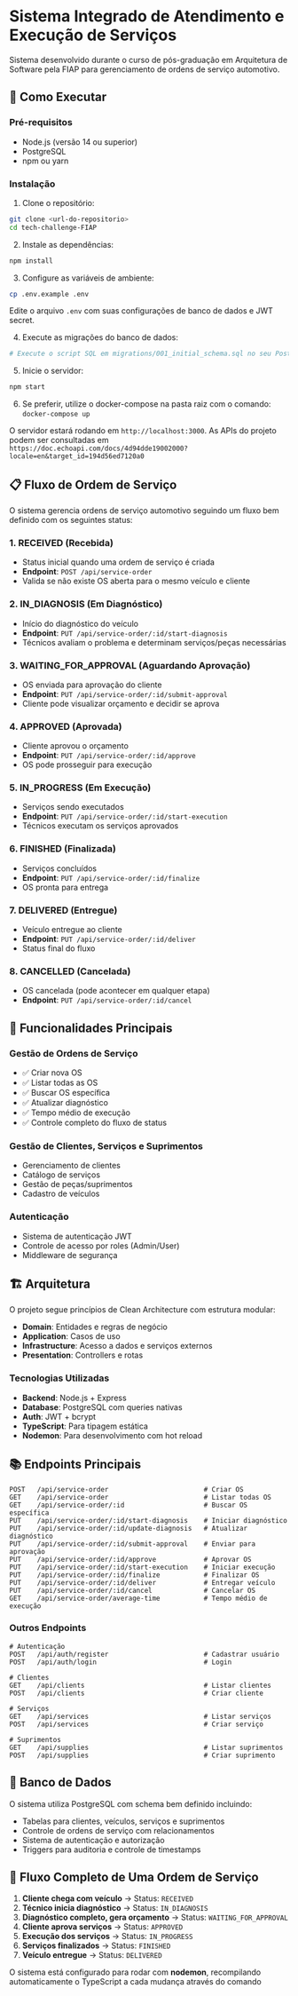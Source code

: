 # Sistema Integrado de Atendimento e Execução de Serviços

Sistema desenvolvido durante o curso de pós-graduação em Arquitetura de Software pela FIAP para gerenciamento de ordens de serviço automotivo.

## 🚀 Como Executar

### Pré-requisitos
- Node.js (versão 14 ou superior)
- PostgreSQL
- npm ou yarn

### Instalação

1. Clone o repositório:
```bash
git clone <url-do-repositorio>
cd tech-challenge-FIAP
```

2. Instale as dependências:
```bash
npm install
```

3. Configure as variáveis de ambiente:
```bash
cp .env.example .env
```
Edite o arquivo `.env` com suas configurações de banco de dados e JWT secret.

4. Execute as migrações do banco de dados:
```bash
# Execute o script SQL em migrations/001_initial_schema.sql no seu PostgreSQL
```

5. Inicie o servidor:
```bash
npm start
```

6. Se preferir, utilize o docker-compose na pasta raiz com o comando: 
```docker-compose up```

O servidor estará rodando em `http://localhost:3000`.
As APIs do projeto podem ser consultadas em `https://doc.echoapi.com/docs/4d94dde19002000?locale=en&target_id=194d56ed7120a0`

## 📋 Fluxo de Ordem de Serviço

O sistema gerencia ordens de serviço automotivo seguindo um fluxo bem definido com os seguintes status:

### 1. **RECEIVED** (Recebida)
- Status inicial quando uma ordem de serviço é criada
- **Endpoint**: `POST /api/service-order`
- Valida se não existe OS aberta para o mesmo veículo e cliente

### 2. **IN_DIAGNOSIS** (Em Diagnóstico)
- Início do diagnóstico do veículo
- **Endpoint**: `PUT /api/service-order/:id/start-diagnosis`
- Técnicos avaliam o problema e determinam serviços/peças necessárias

### 3. **WAITING_FOR_APPROVAL** (Aguardando Aprovação)
- OS enviada para aprovação do cliente
- **Endpoint**: `PUT /api/service-order/:id/submit-approval`
- Cliente pode visualizar orçamento e decidir se aprova

### 4. **APPROVED** (Aprovada)
- Cliente aprovou o orçamento
- **Endpoint**: `PUT /api/service-order/:id/approve`
- OS pode prosseguir para execução

### 5. **IN_PROGRESS** (Em Execução)
- Serviços sendo executados
- **Endpoint**: `PUT /api/service-order/:id/start-execution`
- Técnicos executam os serviços aprovados

### 6. **FINISHED** (Finalizada)
- Serviços concluídos
- **Endpoint**: `PUT /api/service-order/:id/finalize`
- OS pronta para entrega

### 7. **DELIVERED** (Entregue)
- Veículo entregue ao cliente
- **Endpoint**: `PUT /api/service-order/:id/deliver`
- Status final do fluxo

### 8. **CANCELLED** (Cancelada)
- OS cancelada (pode acontecer em qualquer etapa)
- **Endpoint**: `PUT /api/service-order/:id/cancel`

## 🔧 Funcionalidades Principais

### Gestão de Ordens de Serviço
- ✅ Criar nova OS
- ✅ Listar todas as OS
- ✅ Buscar OS específica
- ✅ Atualizar diagnóstico
- ✅ Tempo médio de execução
- ✅ Controle completo do fluxo de status

### Gestão de Clientes, Serviços e Suprimentos
- Gerenciamento de clientes
- Catálogo de serviços
- Gestão de peças/suprimentos
- Cadastro de veículos

### Autenticação
- Sistema de autenticação JWT
- Controle de acesso por roles (Admin/User)
- Middleware de segurança

## 🏗️ Arquitetura

O projeto segue princípios de Clean Architecture com estrutura modular:

- **Domain**: Entidades e regras de negócio
- **Application**: Casos de uso
- **Infrastructure**: Acesso a dados e serviços externos
- **Presentation**: Controllers e rotas

### Tecnologias Utilizadas
- **Backend**: Node.js + Express
- **Database**: PostgreSQL com queries nativas
- **Auth**: JWT + bcrypt
- **TypeScript**: Para tipagem estática
- **Nodemon**: Para desenvolvimento com hot reload

## 📚 Endpoints Principais

```
POST   /api/service-order                        # Criar OS
GET    /api/service-order                        # Listar todas OS
GET    /api/service-order/:id                    # Buscar OS específica
PUT    /api/service-order/:id/start-diagnosis    # Iniciar diagnóstico
PUT    /api/service-order/:id/update-diagnosis   # Atualizar diagnóstico
PUT    /api/service-order/:id/submit-approval    # Enviar para aprovação
PUT    /api/service-order/:id/approve            # Aprovar OS
PUT    /api/service-order/:id/start-execution    # Iniciar execução
PUT    /api/service-order/:id/finalize           # Finalizar OS
PUT    /api/service-order/:id/deliver            # Entregar veículo
PUT    /api/service-order/:id/cancel             # Cancelar OS
GET    /api/service-order/average-time           # Tempo médio de execução
```

### Outros Endpoints
```
# Autenticação
POST   /api/auth/register                        # Cadastrar usuário
POST   /api/auth/login                           # Login

# Clientes
GET    /api/clients                              # Listar clientes
POST   /api/clients                              # Criar cliente

# Serviços
GET    /api/services                             # Listar serviços
POST   /api/services                             # Criar serviço

# Suprimentos
GET    /api/supplies                             # Listar suprimentos
POST   /api/supplies                             # Criar suprimento
```

## 💾 Banco de Dados

O sistema utiliza PostgreSQL com schema bem definido incluindo:

- Tabelas para clientes, veículos, serviços e suprimentos
- Controle de ordens de serviço com relacionamentos
- Sistema de autenticação e autorização
- Triggers para auditoria e controle de timestamps

## 🔄 Fluxo Completo de Uma Ordem de Serviço

1. **Cliente chega com veículo** → Status: `RECEIVED`
2. **Técnico inicia diagnóstico** → Status: `IN_DIAGNOSIS`
3. **Diagnóstico completo, gera orçamento** → Status: `WAITING_FOR_APPROVAL`
4. **Cliente aprova serviços** → Status: `APPROVED`
5. **Execução dos serviços** → Status: `IN_PROGRESS`
6. **Serviços finalizados** → Status: `FINISHED`
7. **Veículo entregue** → Status: `DELIVERED`

O sistema está configurado para rodar com **nodemon**, recompilando automaticamente o TypeScript a cada mudança através do comando